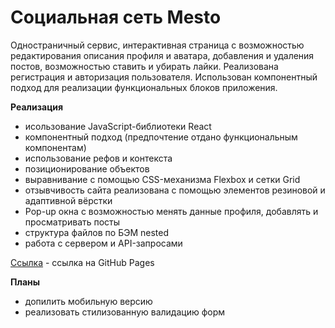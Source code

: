 # Социальная сеть Mesto
Одностраничный сервис, интерактивная страница с возможностью редактирования описания профиля и аватара, добавления и удаления постов, возможностью ставить и убирать лайки.
Реализована регистрация и авторизация пользователя.
Использован компонентный подход для реализации функциональных блоков приложения.

**Реализация**
* исользование JavaScript-библиотеки React
* компонентный подход (предпочтение отдано функциональным компонентам)
* использование рефов и контекста
* позиционирование объектов
* выравнивание с помощью CSS-механизма Flexbox и сетки Grid
* отзывчивость сайта реализована с помощью элементов резиновой и адаптивной вёрстки
* Pop-up окна с возможностью менять данные профиля, добавлять и просматривать посты
* структура файлов по БЭМ nested
* работа с сервером и API-запросами

[Ссылка](https://mori-verum.github.io/react-mesto-auth/) - ссылка на GitHub Pages

**Планы**
* допилить мобильную версию
* реализовать стилизованную валидацию форм

